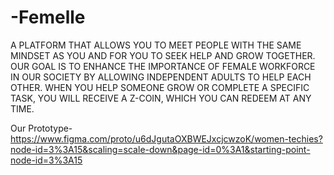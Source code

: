 # -Femelle
A PLATFORM THAT ALLOWS YOU TO MEET PEOPLE WITH THE SAME MINDSET AS YOU AND FOR YOU TO SEEK HELP AND GROW TOGETHER.    OUR GOAL IS TO ENHANCE THE IMPORTANCE OF FEMALE WORKFORCE IN OUR SOCIETY BY ALLOWING INDEPENDENT ADULTS TO HELP EACH OTHER.    WHEN YOU HELP SOMEONE GROW OR COMPLETE A SPECIFIC TASK, YOU WILL RECEIVE A Z-COIN, WHICH YOU CAN REDEEM AT ANY TIME.

Our Prototype-
https://www.figma.com/proto/u6dJgutaOXBWEJxcjcwzoK/women-techies?node-id=3%3A15&scaling=scale-down&page-id=0%3A1&starting-point-node-id=3%3A15

